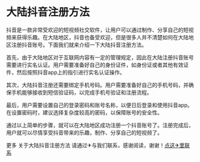# 大陆抖音注册方法

抖音是一款非常受欢迎的短视频社交软件，让用户可以通过制作、分享自己的短视频来获得乐趣。在大陆地区，抖音也备受欢迎，但是很多人并不清楚如何在大陆地区注册抖音账号。下面我们就来介绍一下大陆抖音注册方法。

首先，由于大陆地区对于互联网内容有一定的管理规定，因此在大陆注册抖音账号需要进行实名认证。用户需要准备好自己的身份证件，如身份证或者其他有效证件，然后按照抖音app上的指引进行实名认证操作。

其次，大陆抖音注册还需要绑定手机号码。用户需要准备好自己的手机号码，并确保手机能够接收到短信验证码，以完成手机号验证和注册流程。

最后，用户需要设置自己的登录密码和账号名称，以便日后登录和使用抖音app。在设置密码时，建议选择复杂度较高的密码，以保障账号的安全性。

通过以上简单的步骤，就可以在大陆地区成功注册一个抖音账号了。注册完成后，用户就可以尽情享受抖音带来的乐趣，制作、分享自己的短视频了。

更多 关于大陆抖音注册方法 请通过✈与我们联系，感谢阅读，谢谢！[点这✈里联系](https://b.k02.cc)